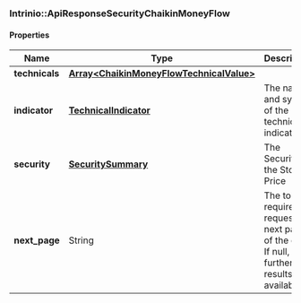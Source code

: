 

[//]: # (CLASS:Intrinio::ApiResponseSecurityChaikinMoneyFlow)

[//]: # (KIND:object)

### Intrinio::ApiResponseSecurityChaikinMoneyFlow

#### Properties

[//]: # (START_DEFINITION)

Name | Type | Description
------------ | ------------- | -------------
**technicals** | [**Array&lt;ChaikinMoneyFlowTechnicalValue&gt;**](ChaikinMoneyFlowTechnicalValue.md) |  &nbsp;
**indicator** | [**TechnicalIndicator**](TechnicalIndicator.md) | The name and symbol of the technical indicator &nbsp;
**security** | [**SecuritySummary**](SecuritySummary.md) | The Security of the Stock Price &nbsp;
**next_page** | String | The token required to request the next page of the data. If null, no further results are available. &nbsp;

[//]: # (END_DEFINITION)


[//]: # (CONTAINED_CLASS:Intrinio::ChaikinMoneyFlowTechnicalValue)


[//]: # (CONTAINED_CLASS:Intrinio::TechnicalIndicator)


[//]: # (CONTAINED_CLASS:Intrinio::SecuritySummary)



